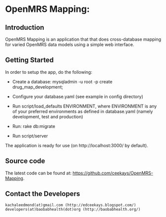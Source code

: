 OpenMRS Mapping:
================

Introduction
------------
OpenMRS Mapping is an application that that does cross-database mapping for varied OpenMRS data models using a simple web interface.

Getting Started
---------------
In order to setup the app, do the following:

* Create a database:
      mysqladmin -u root -p create drug_map_development;

* Configure your database.yaml (see example in config directory)

* Run
      script/load_defaults ENVIRONMENT, 
where ENVIRONMENT is any of your preferred environments as defined in database.yaml (namely development, test and production)

* Run:
      rake db:migrate

* Run 
      script/server

The application is ready for use (on http://localhost:3000/ by default).

Source code
-----------
The latest code can be found at:
    https://github.com/ceekays/OpenMRS-Mapping.

Contact the Developers
----------------------
    kachaleedmond(at)gmail.com (http://edceekays.blogspot.com/)
    developers(at)baobabhealth(dot)org (http://baobabhealth.org/)


